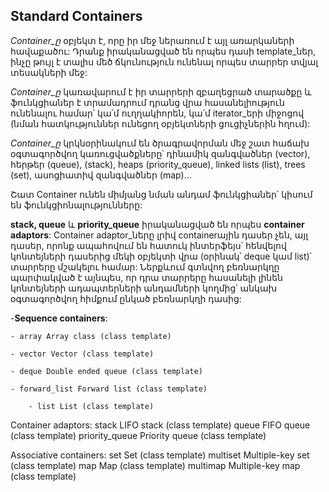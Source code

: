 ## Standard Containers
*Container_ը* օբյեկտ է, որը իր մեջ ներառում է այլ առարկաների հավաքածու: Դրանք իրականացված են որպես դասի template_ներ, ինչը թույլ է տալիս մեծ ճկունություն ունենալ որպես տարրեր տվյալ տեսակների մեջ:

*Container_ը* կառավարում է իր տարրերի զբաղեցրած տարածքը և ֆունկցիաներ է տրամադրում դրանց վրա հասանելիություն ունենալու համար՝ կա՛մ ուղղակիորեն, կա՛մ iterator_երի միջոցով (նման հատկություններ ունեցող օբյեկտների ցուցիչներին հղում):

*Container_ը* կրկնօրինակում են ծրագրավորման մեջ շատ հաճախ օգտագործվող կառուցվածքները՝ դինամիկ զանգվածներ (vector), հերթեր (queue), (stack), heaps (priority_queue), linked lists (list), trees (set), ասոցիատիվ զանգվածներ (map)...

Շատ Container ունեն միմյանց նման անդամ ֆունկցիաներ՝ կիսում են ֆունկցիոնալությունները:

**stack, queue** և **priority_queue** իրականացված են որպես **container adaptors**: Container adaptor_ները լրիվ containerային դասեր չեն, այլ դասեր, որոնք ապահովում են հատուկ ինտերֆեյս՝ հենվելով կոնտեյների դասերից մեկի օբյեկտի վրա (օրինակ՝ deque կամ list)՝ տարրերը մշակելու համար: Ներքևում գտնվող բեռնարկղը պարփակված է այնպես, որ դրա տարրերը հասանելի լինեն կոնտեյների ադապտերների անդամների կողմից՝ անկախ օգտագործվող հիմքում ընկած բեռնարկղի դասից:

-**Sequence containers**:

    - array	Array class (class template)

    - vector Vector (class template)
 
    - deque	Double ended queue (class template)
 
    - forward_list Forward list (class template)

        - list List (class template)

Container adaptors:
stack	LIFO stack (class template)
queue	FIFO queue (class template)
priority_queue	Priority queue (class template)

Associative containers:
set	Set (class template)
multiset	Multiple-key set (class template)
map	Map (class template)
multimap	Multiple-key map (class template)